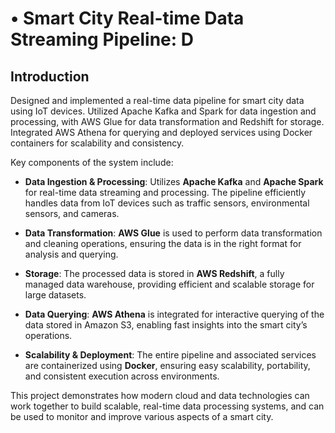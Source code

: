 # • Smart City Real-time Data Streaming Pipeline: D


## Introduction

Designed and implemented a real-time data pipeline for smart city data using IoT devices. Utilized Apache Kafka and Spark for data ingestion and processing, with AWS Glue for data transformation and Redshift for storage. Integrated AWS Athena for querying and deployed services using Docker containers for scalability and consistency.

Key components of the system include:

- **Data Ingestion & Processing**: Utilizes **Apache Kafka** and **Apache Spark** for real-time data streaming and processing. The pipeline efficiently handles data from IoT devices such as traffic sensors, environmental sensors, and cameras.
  
- **Data Transformation**: **AWS Glue** is used to perform data transformation and cleaning operations, ensuring the data is in the right format for analysis and querying.
  
- **Storage**: The processed data is stored in **AWS Redshift**, a fully managed data warehouse, providing efficient and scalable storage for large datasets.

- **Data Querying**: **AWS Athena** is integrated for interactive querying of the data stored in Amazon S3, enabling fast insights into the smart city’s operations.

- **Scalability & Deployment**: The entire pipeline and associated services are containerized using **Docker**, ensuring easy scalability, portability, and consistent execution across environments.

This project demonstrates how modern cloud and data technologies can work together to build scalable, real-time data processing systems, and can be used to monitor and improve various aspects of a smart city.


